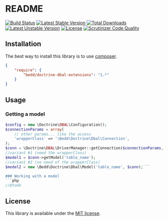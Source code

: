 # README
[![Build Status](https://travis-ci.org/Bedd/doctrine-dbal-extensions.svg?branch=master)](https://travis-ci.org/Bedd/doctrine-dbal-extensions) [![Latest Stable Version](https://poser.pugx.org/Bedd/doctrine-dbal-extensions/v/stable)](https://packagist.org/packages/Bedd/doctrine-dbal-extensions) [![Total Downloads](https://poser.pugx.org/Bedd/doctrine-dbal-extensions/downloads)](https://packagist.org/packages/Bedd/doctrine-dbal-extensions) [![Latest Unstable Version](https://poser.pugx.org/Bedd/doctrine-dbal-extensions/v/unstable)](https://packagist.org/packages/Bedd/doctrine-dbal-extensions) [![License](https://poser.pugx.org/Bedd/doctrine-dbal-extensions/license)](https://packagist.org/packages/Bedd/doctrine-dbal-extensions) [![Scrutinizer Code Quality](https://scrutinizer-ci.com/g/Bedd/doctrine-dbal-extensions/badges/quality-score.png?b=master)](https://scrutinizer-ci.com/g/Bedd/doctrine-dbal-extensions/?branch=master)

## Installation
The best way to install this library is to use [composer](https://getcomposer.org/).

```json
{
    "require": {
        "bedd/doctrine-dbal-extensions": "1.*"
    }
}
```

## Usage
### Getting a model
```php
$config = new \Doctrine\DBAL\Configuration();
$connectionParams = array(
    // other params... like the access
    'wrapperClass' => '\Bedd\Doctrine\Dbal\Connection',
);
$conn = \Doctrine\DBAL\DriverManager::getConnection($connectionParams, $config);
//variant #1 (need the wrapperClass)
$model1 = $conn->getModel('table_name');
//variant #2 (no need of the wrapperClass)
$model2 = new \Bedd\Doctrine\Dbal\Model('table_name', $conn);```

### Working with a model
```php
//@todo
```

## License
This library is available under the [MIT license](LICENSE).